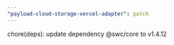 ```yaml
---
"payload-cloud-storage-vercel-adapter": patch
---
```


chore(deps): update dependency @swc/core to v1.4.12

